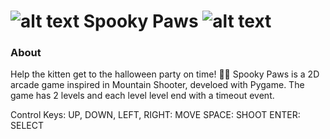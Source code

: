 ![alt text](https://github.com/morphenie/SpookyShooter/blob/master/asset/paaw.png "Spooky Paws") Spooky Paws ![alt text](https://github.commorphenie/SpookyShooter/blob/master/asset/paaw.png "Spooky Paws")
========================================

### About

Help the kitten get to the halloween party on time! 🐾👻
Spooky Paws is a 2D arcade game inspired in Mountain Shooter, develoed with Pygame. The game has 2 levels and each level level end with a timeout event.


Control Keys: 
UP, DOWN, LEFT, RIGHT: MOVE
SPACE: SHOOT
ENTER: SELECT
